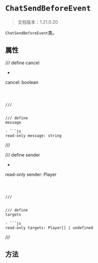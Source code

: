 # `ChatSendBeforeEvent`

> 文档版本：1.21.0.20

`ChatSendBeforeEvent`类。

## 属性

/// define
cancel

- ```js
cancel: boolean
```



///


/// define
message

- ```js
read-only message: string
```



///


/// define
sender

- ```js
read-only sender: Player
```



///


/// define
targets

- ```js
read-only targets: Player[] | undefined
```



///


## 方法
